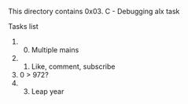 This directory contains 0x03. C - Debugging alx task

Tasks list

1. 0. Multiple mains
2. 1. Like, comment, subscribe
2. 0 > 972?
3. 3. Leap year
